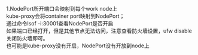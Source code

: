 1.NodePort所开端口会映射到每个work node上<br/>
kube-proxy会将container port映射到NodePort；<br/>
通过命令lsof -i:30001查看NodePort是否开启<br/>
如果端口已经打开，但是其他节点无法访问，注意查看防火墙设置，ufw disable 关闭防火墙即可。<br/>
也可能是kube-proxy没有开启，NodePort没有开放到node上<br/>
